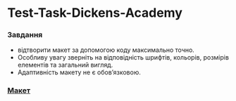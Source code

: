 # Test-Task-Dickens-Academy
### Завдання 
- відтворити макет за допомогою коду максимально точно. 
- Особливу увагу зверніть на відповідність шрифтів, кольорів, розмірів елементів та загальний вигляд.
- Адаптивність макету не є обов’язковою.

### [Макет](https://www.figma.com/design/Z30BC9EFEf5t6NmBbgplx0/PROJECT---Dickens-Academy-(Copy)?node-id=0-1&node-type=canvas&t=9oSNrb2MP02V1MsZ-0)
